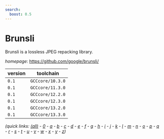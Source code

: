 ```yaml
---
search:
  boost: 0.5
---
```

# Brunsli

Brunsli is a lossless JPEG repacking library.

*homepage*: <https://github.com/google/brunsli/>

version | toolchain
--------|----------
``0.1`` | ``GCCcore/10.3.0``
``0.1`` | ``GCCcore/11.3.0``
``0.1`` | ``GCCcore/12.2.0``
``0.1`` | ``GCCcore/12.3.0``
``0.1`` | ``GCCcore/13.2.0``
``0.1`` | ``GCCcore/13.3.0``


*(quick links: [(all)](../index.md) - [0](../0/index.md) - [a](../a/index.md) - [b](../b/index.md) - [c](../c/index.md) - [d](../d/index.md) - [e](../e/index.md) - [f](../f/index.md) - [g](../g/index.md) - [h](../h/index.md) - [i](../i/index.md) - [j](../j/index.md) - [k](../k/index.md) - [l](../l/index.md) - [m](../m/index.md) - [n](../n/index.md) - [o](../o/index.md) - [p](../p/index.md) - [q](../q/index.md) - [r](../r/index.md) - [s](../s/index.md) - [t](../t/index.md) - [u](../u/index.md) - [v](../v/index.md) - [w](../w/index.md) - [x](../x/index.md) - [y](../y/index.md) - [z](../z/index.md))*

